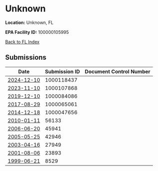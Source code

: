 # Unknown

**Location:** Unknown, FL

**EPA Facility ID:** 100000105995

[Back to FL Index](../../index.md)

## Submissions

| Date | Submission ID | Document Control Number |
|------|--------------|-------------------------|
| [2024-12-10](submissions/1000118437.md) | 1000118437 |  |
| [2023-11-10](submissions/1000107868.md) | 1000107868 |  |
| [2019-12-10](submissions/1000084086.md) | 1000084086 |  |
| [2017-08-29](submissions/1000065061.md) | 1000065061 |  |
| [2014-12-18](submissions/1000047656.md) | 1000047656 |  |
| [2010-01-11](submissions/56133.md) | 56133 |  |
| [2006-06-20](submissions/45941.md) | 45941 |  |
| [2005-05-25](submissions/42946.md) | 42946 |  |
| [2003-04-16](submissions/27949.md) | 27949 |  |
| [2001-08-06](submissions/23893.md) | 23893 |  |
| [1999-06-21](submissions/8529.md) | 8529 |  |
